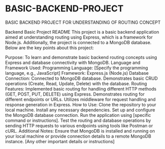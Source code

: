 # BASIC-BACKEND-PROJECT
BASIC BACKEND PROJECT FOR UNDERSTANDING OF ROUTING CONCEPT


Backend Basic Project README
This project is a basic backend application aimed at understanding routing using Express, which is a framework for Node.js. Additionally, the project is connected to a MongoDB database. Below are the key points about this project:

Purpose: To learn and demonstrate basic backend routing concepts using Express and database connectivity with MongoDB.
Language and Framework Used:
Programming Language: [Specify the programming language, e.g., JavaScript]
Framework: Express.js (Node.js)
Database Connection:
Connected to MongoDB database.
Demonstrates basic CRUD operations (Create, Read, Update, Delete) with the database.
Routing Features:
Implemented basic routing for handling different HTTP methods (GET, POST, PUT, DELETE) using Express.
Demonstrates routing for different endpoints or URLs.
Utilizes middleware for request handling and response generation in Express.
How to Use:
Clone the repository to your local machine.
Install any necessary dependencies.
Set up and configure the MongoDB database connection.
Run the application using [specific command or instructions].
Test the routing and database operations by sending HTTP requests to various endpoints using tools like Postman or cURL.
Additional Notes:
Ensure that MongoDB is installed and running on your local machine or provide connection details to a remote MongoDB instance.
[Any other important details or instructions]
